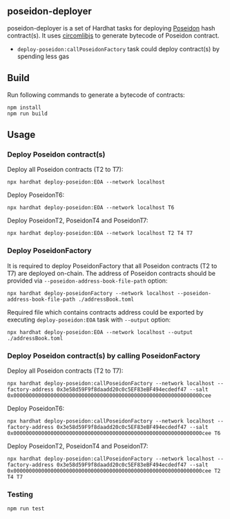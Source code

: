 ## poseidon-deployer

poseidon-deployer is a set of Hardhat tasks for deploying [Poseidon](https://www.poseidon-hash.info) hash contract(s). It uses [circomlibjs](https://github.com/iden3/circomlibjs) to generate bytecode of Poseidon contract.

- `deploy-poseidon:callPoseidonFactory` task could deploy contract(s) by spending less gas

## Build

Run following commands to generate a bytecode of contracts:

```
npm install
npm run build
```

## Usage

### Deploy Poseidon contract(s)

Deploy all Poseidon contracts (T2 to T7):

```
npx hardhat deploy-poseidon:EOA --network localhost
```

Deploy PoseidonT6:

```
npx hardhat deploy-poseidon:EOA --network localhost T6
```

Deploy PoseidonT2, PoseidonT4 and PoseidonT7:

```
npx hardhat deploy-poseidon:EOA --network localhost T2 T4 T7
```

### Deploy PoseidonFactory

It is required to deploy PoseidonFactory that all Poseidon contracts (T2 to T7) are deployed on-chain. The address of Poseidon contracts should be provided via `--poseidon-address-book-file-path` option:

```
npx hardhat deploy-poseidonFactory --network localhost --poseidon-address-book-file-path ./addressBook.toml
```

Required file which contains contracts address could be exported by executing `deploy-poseidon:EOA` task with `--output` option:

```
npx hardhat deploy-poseidon:EOA --network localhost --output ./addressBook.toml
```

### Deploy Poseidon contract(s) by calling PoseidonFactory

Deploy all Poseidon contracts (T2 to T7):

```
npx hardhat deploy-poseidon:callPoseidonFactory --network localhost --factory-address 0x3e58d59F9f8daadd20c0c5EF83eBF494ecdedf47 --salt 0x0000000000000000000000000000000000000000000000000000000000000cee
```

Deploy PoseidonT6:

```
npx hardhat deploy-poseidon:callPoseidonFactory --network localhost --factory-address 0x3e58d59F9f8daadd20c0c5EF83eBF494ecdedf47 --salt 0x0000000000000000000000000000000000000000000000000000000000000cee T6
```

Deploy PoseidonT2, PoseidonT4 and PoseidonT7:

```
npx hardhat deploy-poseidon:callPoseidonFactory --network localhost --factory-address 0x3e58d59F9f8daadd20c0c5EF83eBF494ecdedf47 --salt 0x0000000000000000000000000000000000000000000000000000000000000cee T2 T4 T7
```

### Testing

```
npm run test
```
